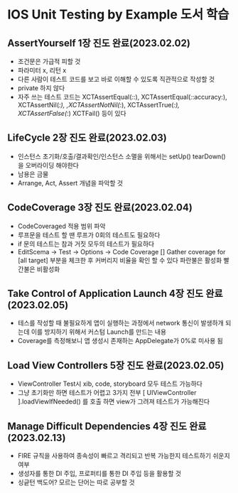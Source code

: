 
#  IOS Unit Testing by Example 도서 학습


## AssertYourself 1장 진도 완료(2023.02.02)
- 조건문은 가급적 피할 것
- 파라미터 x, 리턴 x
- 다른 사람이 테스트 코드를 보고 바로 이해할 수 있도록 직관적으로 작성할 것
- private 하지 않다
- 자주 쓰는 테스트 코드는 XCTAssertEqual(_:_:), XCTAssertEqual(_:_:accuracy:), XCTAssertNil(_:), ,XCTAssertNotNil(_:), XCTAssertTrue(_:), XCTAssertFalse(_:) XCTFail() 등이 있다
 
## LifeCycle 2장 진도 완료(2023.02.03)
- 인스턴스 초기화/호출/결과확인/인스턴스 소멸을 위해서는 setUp() tearDown()을 오버라이딩 해야한다
- 남용은 금물 
- Arrange, Act, Assert 개념을 파악할 것

## CodeCoverage 3장 진도 완료(2023.02.04)
- CodeCoveraged 적용 범위 파악
- 루프문을 테스트 할 땐 루프가 0회의 테스트도 필요하다
- if 문의 테스트는 참과 거짓 모두의 테스트가 필요하다
- EditScema -> Test -> Options -> Code Coverage [] Gather coverage for [all target] 부분을 체크한 후 커버리지 비율을 확인 할 수 있다 파란불은 활성화 빨간불은 비활성화   

## Take Control of Application Launch 4장 진도 완료(2023.02.05)
- 테스를 작성할 때 불필요하게 앱이 실행하는 과정에서 network 통신이 발생하개 되는데 이를 방지하기 위해서 커스텀 Launch를 만드는 내용
- Coverage를 측정해보니 앱 생성시 존재하는 AppDelegate가 0%로 미사용 됨

## Load View Controllers 5장 진도 완료(2023.02.05)
- ViewController Test시 xib, code, storyboard 모두 테스트 가능하다
- 그냥 초기화만 하면 테스트가 어렵고 3가지 전부  [ UIViewController ].loadViewIfNeeded() 를 호출 하면 view가 그려져 테스트가 가능해진다

## Manage Difficult Dependencies 4장 진도 완료(2023.02.13)
- FIRE 규칙을 사용하여 종속성이 빠르고 격리되고 반복 가능한지 테스트하기 쉬운지 여부
- 생성자를 통한 DI 주입, 프로퍼티를 통한 DI 주입 등을 활용할 것
- 싱긑턴 백도어? 모르는 단어는 따로 공부할 것
